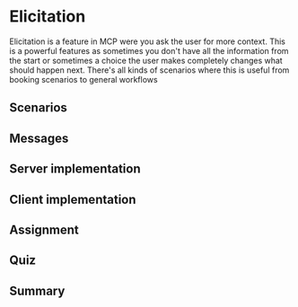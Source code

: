 # Elicitation

Elicitation is a feature in MCP were you ask the user for more context. This is a powerful features as sometimes you don't have all the information from the start or sometimes a choice the user makes completely changes what should happen next. There's all kinds of scenarios where this is useful from booking scenarios to general workflows

## Scenarios

## Messages

## Server implementation

## Client implementation

## Assignment

## Quiz

## Summary